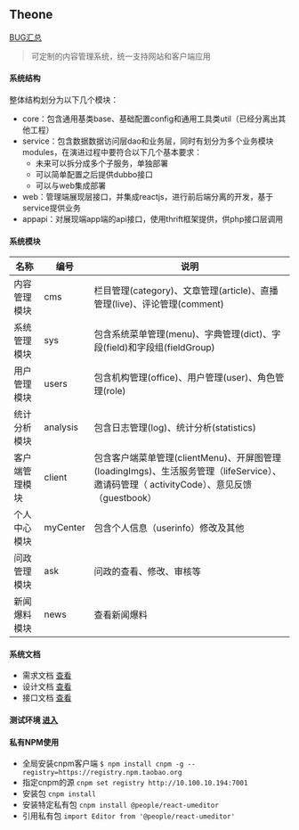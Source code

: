## Theone
[BUG汇总](http://10.3.37.65/jira/browse/SXRBAPP-1)

> 可定制的内容管理系统，统一支持网站和客户端应用

#### 系统结构

整体结构划分为以下几个模块：

- core：包含通用基类base、基础配置config和通用工具类util（已经分离出其他工程）
- service：包含数据数据访问层dao和业务层，同时有划分为多个业务模块modules，在演进过程中要符合以下几个基本要求：
  - 未来可以拆分成多个子服务，单独部署
  - 可以简单配置之后提供dubbo接口
  - 可以与web集成部署
- web：管理端展现层接口，并集成reactjs，进行前后端分离的开发，基于service提供业务
- appapi：对展现端app端的api接口，使用thrift框架提供，供php接口层调用



#### 系统模块

| 名称      | 编号       | 说明                                       |
| ------- | -------- | ---------------------------------------- |
| 内容管理模块  | cms      | 栏目管理(category)、文章管理(article)、直播管理(live)、评论管理(comment) |
| 系统管理模块  | sys      | 包含系统菜单管理(menu)、字典管理(dict)、字段(field)和字段组(fieldGroup) |
| 用户管理模块  | users    | 包含机构管理(office)、用户管理(user)、角色管理(role)     |
| 统计分析模块  | analysis | 包含日志管理(log)、统计分析(statistics)             |
| 客户端管理模块 | client      | 包含客户端菜单管理(clientMenu)、开屏图管理(loadingImgs)、生活服务管理（lifeService）、邀请码管理（ activityCode）、意见反馈（guestbook）|
| 个人中心模块 | myCenter      | 包含个人信息（userinfo）修改及其他|
| 问政管理模块 | ask      | 问政的查看、修改、审核等 |
| 新闻爆料模块 | news     | 查看新闻爆料  |
#### 系统文档
- 需求文档  [查看](http://10.3.39.176:62011/银川日报/#g=1&p=更新说明)
- 设计文档  [查看](http://10.100.10.86/ui/theone/#g=1&p=管理母版示例)
- 接口文档  [查看](http://10.3.38.58:8092/swagger-ui.html)

#### 测试环境  [进入](http://10.3.38.58:8090/dashboard.html#/?_k=6jsxd8)


#### 私有NPM使用
- 全局安装cnpm客户端 ``` $ npm install cnpm -g --registry=https://registry.npm.taobao.org ```
- 指定cnpm的源 ```cnpm set registry http://10.100.10.194:7001```
- 安装包 ```cnpm install```
- 安装特定私有包 ```cnpm install @people/react-umeditor```
- 引用私有包 ```import Editor from '@people/react-umeditor'```

